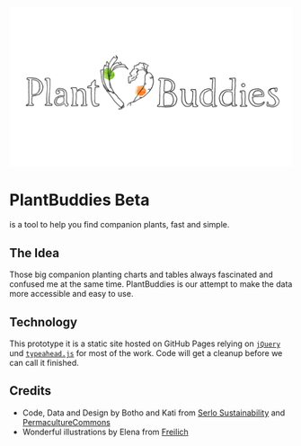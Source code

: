 ![Plant Buddies Companion Planting Tool Logo](https://raw.githubusercontent.com/serlo-org/PlantBuddies/master/img/plant_buddies_logo_big.png)

# PlantBuddies Beta

is a tool to help you find companion plants, fast and simple.

## The Idea
Those big companion planting charts and tables always fascinated and confused me at the same time. PlantBuddies is our attempt to make the data more accessible and easy to use.

## Technology
This prototype it is a static site hosted on GitHub Pages relying on 
[`jQuery`](https://jquery.com/) und [`typeahead.js`](https://github.com/twitter/typeahead.js/
) for most of the work.
Code will get a cleanup before we can call it finished.

## Credits
- Code, Data and Design by Botho and Kati from [Serlo Sustainability](https://en.serlo.org/sustainability) and [PermacultureCommons](http://permaculturecommons.org/)
- Wonderful illustrations by Elena from [Freilich](jafreilich.com/en/)
